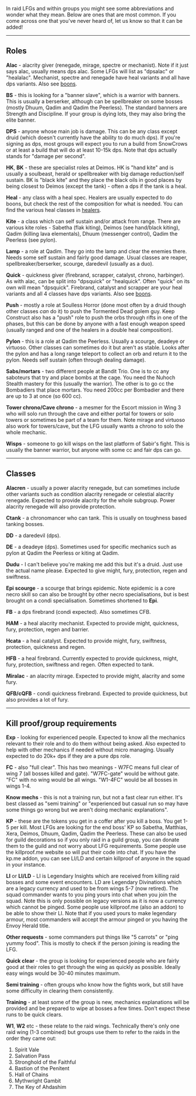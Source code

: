 In raid LFGs and within groups you might see some abbreviations and
wonder what they mean. Below are ones that are most common. If you come
across one that you've never heard of, let us know so that it can be
added!

------------------------------------------------------------------------

## Roles

**Alac** - alacrity giver (renegade, mirage, spectre or mechanist). Note
if it just says alac, usually means dps alac. Some LFGs will list as
"dpsalac" or "healalac". Mechanist, spectre and renegade have heal
variants and all have dps variants. Also see [boons](../boons/).

**BS** - this is looking for a "banner slave", which is a warrior with
banners. This is usually a berserker, although can be spellbreaker on
some bosses (mostly Dhuum, Qadim and Qadim the Peerless). The standard
banners are Strength and Discipline. If your group is dying lots, they
may also bring the elite banner.

**DPS** - anyone whose main job is damage. This can be any class except
druid (which doesn't currently have the ability to do much dps). If
you're signing as dps, most groups will expect you to run a build from
SnowCrows or at least a build that will do at least 10-15k dps. Note
that dps actually stands for "damage per second".

**HK**, **BK** - these are specialist roles at Deimos. HK is "hand kite"
and is usually a soulbeast, herald or spellbreaker with big damage
reduction/self sustain. BK is "black kite" and they place the black oils
in good places by being closest to Deimos (except the tank) - often a
dps if the tank is a heal.

**Heal** - any class with a heal spec. Healers are usually expected to
do boons, but check the rest of the composition for what is needed. You
can find the various heal classes in [healers](../healers/healers.md).

**Kite** - a class which can self sustain and/or attack from range.
There are various kite roles - Sabetha (flak kiting), Deimos (see
hand/black kiting), Qadim (killing lava elementals), Dhuum (messenger
control), Qadim the Peerless (see pylon).

**Lamp** - a role at Qadim. They go into the lamp and clear the enemies
there. Needs some self sustain and fairly good damage. Usual classes are
reaper, spellbreaker/berserker, scourge, daredevil (usually as a duo).

**Quick** - quickness giver (firebrand, scrapper, catalyst, chrono,
harbinger). As with alac, can be split into "dpsquick" or "healquick".
Often "quick" on its own will mean "dpsquick". Firebrand, catalyst and
scrapper are your heal variants and all 4 classes have dps variants.
Also see [boons](../boons/boons.md).

**Push** - mostly a role at Soulless Horror (done most often by a druid
though other classes *can* do it) to push the Tormented Dead golem guy.
Keep Construct also has a "push" role to push the orbs through rifts in
one of the phases, but this can be done by anyone with a fast enough
weapon speed (usually ranged and one of the healers in a double heal
composition).

**Pylon** - this is a role at Qadim the Peerless. Usually a scourge,
deadeye or virtuoso. Other classes can sometimes do it but aren't as
stable. Looks after the pylon and has a long range teleport to collect
an orb and return it to the pylon. Needs self sustain (often through
dealing damage).

**Sabs/mortars** - two different people at Bandit Trio. One is to cc any
saboteurs that try and place bombs at the cage. You need the Nuhoch
Stealth mastery for this (usually the warrior). The other is to go cc
the Bombadiers that place mortars. You need 200cc per Bombadier and
there are up to 3 at once (so 600 cc).

**Tower chrono/Cave chrono** - a mesmer for the Escort mission in Wing 3
who will solo run through the cave and either portal for towers or solo
towers or sometimes be part of a team for them. Note mirage and virtuoso
also work for towers/cave, but the LFG usually wants a chrono to solo
the whole mechanic.

**Wisps** - someone to go kill wisps on the last platform of Sabir's
fight. This is usually the banner warrior, but anyone with some cc and
fair dps can go.

------------------------------------------------------------------------

## Classes

**Alacren** - usually a power alacrity renegade, but can sometimes
include other variants such as condition alacrity renegade or celestial
alacrity renegade. Expected to provide alacrity for the whole subgroup.
Power alacrity renegade will also provide protection.

**Ctank** - a chronomancer who can tank. This is usually on toughness
based tanking bosses.

**DD** - a daredevil (dps).

**DE** - a deadeye (dps). Sometimes used for specific mechanics such as
pylon at Qadim the Peerless or kiting at Qadim.

**Dudu** - I can't believe you're making me add this but it's a druid.
Just use the actual name please. Expected to give might, fury,
protection, regen and swiftness.

**Epi scourge** - a scourge that brings epidemic. Note epidemic is a
core necro skill so can also be brought by other necro specialisations,
but is best brought on a condi specialisation. Sometimes shortened to
**Epi**.

**FB** - a dps firebrand (condi expected). Also sometimes CFB.

**HAM** - a heal alacrity mechanist. Expected to provide might,
quickness, fury, protection, regen and barrier.

**Hcata** - a heal catalyst. Expected to provide might, fury, swiftness,
protection, quickness and regen.

**HFB** - a heal firebrand. Currently expected to provide quickness,
might, fury, protection, swiftness and regen. Often expected to tank.

**Miralac** - an alacrity mirage. Expected to provide might, alacrity
and some fury.

**QFB/cQFB** - condi quickness firebrand. Expected to provide quickness,
but also provides a lot of fury.

------------------------------------------------------------------------

## Kill proof/group requirements

**Exp** - looking for experienced people. Expected to know all the
mechanics relevant to their role and to do them without being asked.
Also expected to help with other mechanics if needed without micro
managing. Usually expected to do 20k+ dps if they are a pure dps role.

**FC** - also "full clear". This has two meanings - W7FC means full
clear of wing 7 (all bosses killed and gate). "W7FC-gate" would be
without gate. "FC" with no wing would be all wings. "W1-4FC" would be
all bosses in wings 1-4.

**Know mechs** - this is not a training run, but not a fast clear run
either. It's best classed as "semi training" or "experienced but casual
run so may have some things go wrong but we aren't doing mechanic
explanations".

**KP** - these are the tokens you get in a coffer after you kill a boss.
You get 1-5 per kill. Most LFGs are looking for the end boss' KP so
Sabetha, Matthias, Xera, Deimos, Dhuum, Qadim, Qadim the Peerless. These
can also be used for guild decorations so if you only raid in a guild
group, you can donate them to the guild and not worry about LFG
requirements. Some people use the killproof.me website so will put their
code into chat. If you have the kp.me addon, you can see LI/LD and
certain killproof of anyone in the squad in your instance.

**LI** or **LI/LD** - LI is Legendary Insights which are received from
killing raid bosses and some event encounters. LD are Legendary
Divinations which are a legacy currency and used to be from wings 5-7
(now retired). The squad commander wants to you ping yours into chat
when you join the squad. Note this is only possible on legacy versions
as it is now a currency which cannot be pinged. Some people use
killproof.me (also an addon) to be able to show their LI. Note that if
you used yours to make legendary armour, most commanders will accept the
armour pinged or you having the Envoy Herald title.

**Other requests** - some commanders put things like "5 carrots" or
"ping yummy food". This is mostly to check if the person joining is
reading the LFG.

**Quick clear** - the group is looking for experienced people who are
fairly good at their roles to get through the wing as quickly as
possible. Ideally easy wings would be 30-40 minutes maximum.

**Semi training** - often groups who know how the fights work, but still
have some difficulty in clearing them consistently.

**Training** - at least some of the group is new, mechanics explanations
will be provided and be prepared to wipe at bosses a few times. Don't
expect these runs to be quick clears.

**W1**, **W2** etc - these relate to the raid wings. Technically there's
only one raid wing (1-3 combined) but groups use them to refer to the
raids in the order they came out:

1. Spirit Vale
2. Salvation Pass
3. Stronghold of the Faithful
4. Bastion of the Penitent
5. Hall of Chains
6. Mythwright Gambit
7. The Key of Ahdashim
